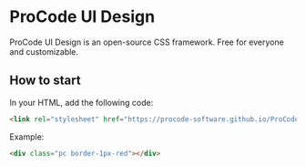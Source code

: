 # ProCode UI Design
ProCode UI Design is an open-source CSS framework. Free for everyone and customizable.

## How to start
In your HTML, add the following code:
```html
<link rel="stylesheet" href="https://procode-software.github.io/ProCode-CSS/pc.min.css">
```
Example:
```html
<div class="pc border-1px-red"></div>
